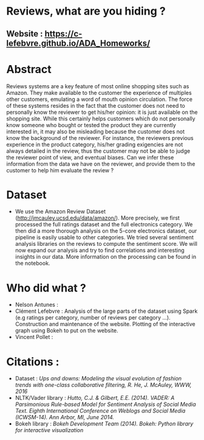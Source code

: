 # Reviews, what are you hiding ?

## Website : https://c-lefebvre.github.io/ADA_Homeworks/ 

# Abstract
Reviews systems are a key feature of most online shopping sites such as Amazon. They make available to the customer the experience of multiples other customers, emulating a word of mouth opinion circulation. The force of these systems resides in the fact that the customer does not need to personally know the reviewer to get his/her opinion: it is just available on the shopping site. While this certainly helps customers which do not personally know someone who bought or tested the product they are currently interested in, it may also be misleading because the customer does not know the background of the reviewer. For instance, the reviewers previous experience in the product category, his/her grading exigencies are not always detailed in the review, thus the customer may not be able to judge the reviewer point of view, and eventual biases. Can we infer these information from the data we have on the reviewer, and provide them to the customer to help him evaluate the review ? 


# Dataset
- We use the Amazon Review Dataset (http://jmcauley.ucsd.edu/data/amazon/). More precisely, we first processed the full ratings dataset and the full electronics category. We then did a more thorough analysis on the 5-core electronics dataset, our pipeline is easily usable to other categories. We tried several sentiment analysis libraries on the reviews to compute the sentiment score. We will now expand our analysis and try to find correlations and interesting insights in our data. More information on the processing can be found in the notebook.


# Who did what ?
- Nelson Antunes :
- Clément Lefebvre : Analysis of the large parts of the dataset using Spark (e.g ratings per category, number of reviews per category ...). Construction and maintenance of the website. Plotting of the interactive graph using Bokeh to put on the website.
- Vincent Pollet : 


# Citations : 
- Dataset : _Ups and downs: Modeling the visual evolution of fashion trends with one-class collaborative filtering, R. He, J. McAuley, WWW, 2016_
- NLTK/Vader library : _Hutto, C.J. & Gilbert, E.E. (2014). VADER: A Parsimonious Rule-based Model for Sentiment Analysis of Social Media Text. Eighth International Conference on Weblogs and Social Media (ICWSM-14). Ann Arbor, MI, June 2014._
- Bokeh library : _Bokeh Development Team (2014). Bokeh: Python library for interactive visualization_
